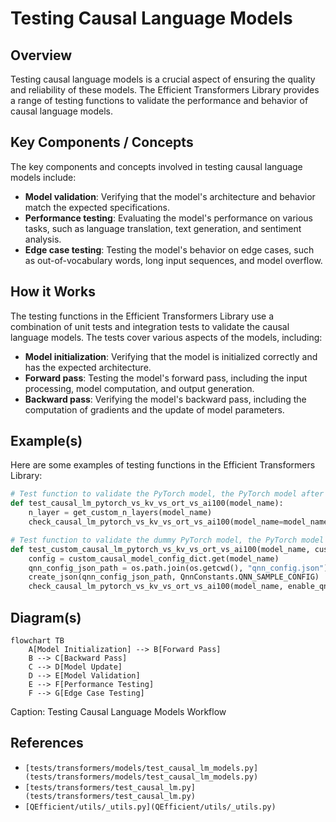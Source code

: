 # Testing Causal Language Models
## Overview
Testing causal language models is a crucial aspect of ensuring the quality and reliability of these models. The Efficient Transformers Library provides a range of testing functions to validate the performance and behavior of causal language models.

## Key Components / Concepts
The key components and concepts involved in testing causal language models include:

*   **Model validation**: Verifying that the model's architecture and behavior match the expected specifications.
*   **Performance testing**: Evaluating the model's performance on various tasks, such as language translation, text generation, and sentiment analysis.
*   **Edge case testing**: Testing the model's behavior on edge cases, such as out-of-vocabulary words, long input sequences, and model overflow.

## How it Works
The testing functions in the Efficient Transformers Library use a combination of unit tests and integration tests to validate the causal language models. The tests cover various aspects of the models, including:

*   **Model initialization**: Verifying that the model is initialized correctly and has the expected architecture.
*   **Forward pass**: Testing the model's forward pass, including the input processing, model computation, and output generation.
*   **Backward pass**: Verifying the model's backward pass, including the computation of gradients and the update of model parameters.

## Example(s)
Here are some examples of testing functions in the Efficient Transformers Library:

```python
# Test function to validate the PyTorch model, the PyTorch model after KV changes, the ONNX model, and the Cloud AI 100 model, both with and without continuous batching.
def test_causal_lm_pytorch_vs_kv_vs_ort_vs_ai100(model_name):
    n_layer = get_custom_n_layers(model_name)
    check_causal_lm_pytorch_vs_kv_vs_ort_vs_ai100(model_name=model_name, n_layer=n_layer)

# Test function to validate the dummy PyTorch model, the PyTorch model after KV changes, the ONNX model, and the Cloud AI 100 model, both with and without continuous batching.
def test_custom_causal_lm_pytorch_vs_kv_vs_ort_vs_ai100(model_name, custom_causal_model_config_dict):
    config = custom_causal_model_config_dict.get(model_name)
    qnn_config_json_path = os.path.join(os.getcwd(), "qnn_config.json")
    create_json(qnn_config_json_path, QnnConstants.QNN_SAMPLE_CONFIG)
    check_causal_lm_pytorch_vs_kv_vs_ort_vs_ai100(model_name, enable_qnn=True, qnn_config=qnn_config_json_path, config=config)
```

## Diagram(s)
```mermaid
flowchart TB
    A[Model Initialization] --> B[Forward Pass]
    B --> C[Backward Pass]
    C --> D[Model Update]
    D --> E[Model Validation]
    E --> F[Performance Testing]
    F --> G[Edge Case Testing]
```
Caption: Testing Causal Language Models Workflow

## References
*   `[tests/transformers/models/test_causal_lm_models.py](tests/transformers/models/test_causal_lm_models.py)`
*   `[tests/transformers/test_causal_lm.py](tests/transformers/test_causal_lm.py)`
*   `[QEfficient/utils/_utils.py](QEfficient/utils/_utils.py)`